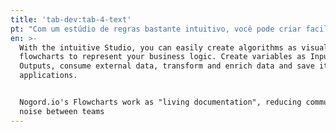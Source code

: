 ```yaml
---
title: 'tab-dev:tab-4-text'
pt: "Com um estúdio de regras bastante intuitivo, você pode criar facilmente algoritmos como fluxogramas visuais para representar sua lógica de negócios. Crie variáveis como Entradas e Saídas, consuma dados externos, transforme e aprimore dados e salve-os em outros aplicativos.\r\n\n\rFluxogramas do NOGORD.IO funcionam como \"documentação viva\", reduzindo o ruído de comunicação entre as equipes."
en: >-
  With the intuitive Studio, you can easily create algorithms as visual
  flowcharts to represent your business logic. Create variables as Inputs and
  Outputs, consume external data, transform and enrich data and save it to other
  applications.


  Nogord.io's Flowcharts work as "living documentation", reducing communication
  noise between teams
---
```


